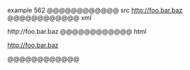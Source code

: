example 562
@@@@@@@@@@@@ src
<http://foo.bar.baz>
@@@@@@@@@@@@ xml
<?xml version="1.0" encoding="UTF-8"?>
<!DOCTYPE document SYSTEM "CommonMark.dtd">
<document xmlns="http://commonmark.org/xml/1.0">
  <paragraph>
    <link destination="http://foo.bar.baz" title="">
      <text>http://foo.bar.baz</text>
    </link>
  </paragraph>
</document>
@@@@@@@@@@@@ html
<p><a href="http://foo.bar.baz">http://foo.bar.baz</a></p>
@@@@@@@@@@@@
